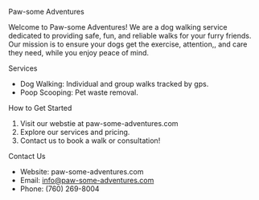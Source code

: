 Paw-some Adventures

Welcome to Paw-some Adventures! We are a dog walking service dedicated to providing safe, fun, and reliable walks for your furry friends.
Our mission is to ensure your dogs get the exercise, attention,, and care they need, while you enjoy peace of mind.


Services

- Dog Walking: Individual and group walks tracked by gps.
- Poop Scooping: Pet waste removal.


How to Get Started

1. Visit our webstie at paw-some-adventures.com
2. Explore our services and pricing.
3. Contact us to book a walk or consultation!


Contact Us

- Website: paw-some-adventures.com
- Email: info@paw-some-adventures.com
- Phone: (760) 269-8004
